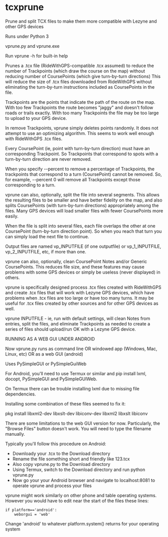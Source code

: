 # tcxprune
Prune and split TCX files to make them more compatible with Lezyne and other GPS devices

Runs under Python 3

vprune.py and vprune.exe

Run vprune -h for built-in help

Prunes a .tcx file (RideWithGPS-compatible .tcx assumed) to reduce the number of Trackpoints (which draw the course on the map) without reducing number of CoursePoints (which give turn-by-turn directions)
This will reduce the size of .tcx files downloaded from RideWithGPS without eliminating the turn-by-turn instructions included as CoursePoints in the file.

Trackpoints are the points that indicate the path of the route on the map. With too few Trackpoints the route becomes "jaggy" and doesn't follow roads or trails exactly.  With too many Trackpoints the file may be too large to upload to your GPS device.

In remove Trackpoints, vprune simply deletes points randomly. It does not attempt to use an optimizing algorithm. This seems to work well enough with RideWithGPS .tcx files. 

Every CoursePoint (ie, point with turn-by-turn direction) must have an corresponding Trackpoint. So Trackpoints that correspond to spots with a turn-by-turn direction are never removed.

When you specify --percent to remove a percentage of Trackpoints, the trackpoints that correspond to a turn (CoursePoint) cannot be removed.  So, for example, --percent 0 will remove all Trackpoints except those corresponding to a turn.

vprune can also, optionally, split the file into several segments.  This allows the resulting files to be smaller and have better fidelity on the map, and also splits CoursePoints (with turn-by-turn directions) appropriately among the files. Many GPS devices will load smaller files with fewer CoursePoints more easily.

When the file is split into several files, each file overlaps the other at one CoursePoint (turn-by-turn direction point). So when you reach that turn you can simply load the next file to continue.

Output files are named vp_INPUTFILE (if one outputfile) or vp_1_INPUTFILE, vp_2_INPUTFILE, etc, if more than one.

vprune can also, optionally, clean CoursePoint Notes and/or Generic CoursePoints. This reduces file size, and these features may cause problems with some GPS devices or simply be useless (never displayed) in others.

vprune is specifically designed process .tcx files created with RideWithGPS and create .tcx files that will work with Lezyne GPS devices, which have problems when .tcx files are too large or have too many turns. It may be useful for .tcx files created by other sources and for other GPS devices as well.

vprune INPUTFILE - ie, run with default settings, will clean Notes from entries, split the files, and eliminate Trackpoints as needed to create a series of files should upload/run OK with a Lezyne GPS device.

RUNNING AS A WEB GUI UNDER ANDROID

Now vprune.py runs as command line OR windowed app (Windows, Mac, Linux, etc) OR as a web GUI (android)

Uses PySimpleGUI or PySimpleGuiWeb

For Android, you'll need to use Termux or similar and pip install lxml, docopt, PySimpleGUI and PySimpleGUIWeb.

On Termux there can be trouble installing lxml due to missing file dependencies. 

Installing some combination of these files seemed to fix it:

   pkg install libxml2-dev libxslt-dev libiconv-dev libxml2 libxslt libiconv

There are some limitations to the web GUI version for now. Particularly, the "Browse Files" button doesn't work.  You will need to type the filename manually.

Typically you'll follow this procedure on Android:

 - Downloady your .tcx to the Download directory
 - Rename the file something short and friendly like 123.tcx
 - Also copy vprune.py to the Download directory
 - Using Termux, switch to the Download directory and run 
        python vprune.py
 - Now go your your Android browser and navigate to localhost:8081 to operate vprune and process your files
   
vprune might work similarly on other phone and table operating systems.  However you would have to edit near the start of the files these lines:

    if platform=='android':
	    weborgui = 'web'

Change 'android' to whatever platform.system() returns for your operating system
